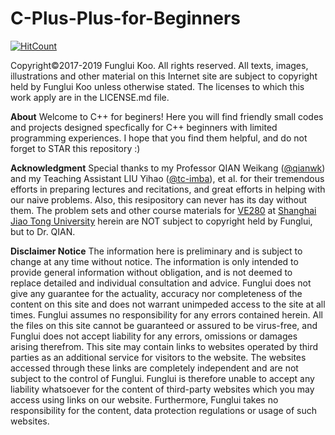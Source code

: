 # C-Plus-Plus-for-Beginners
[![HitCount](http://hits.dwyl.io/FungluiKoo/C-Plus-Plus-for-Beginners.svg)](http://hits.dwyl.io/FungluiKoo/C-Plus-Plus-for-Beginners)

Copyright©2017-2019 Funglui Koo. All rights reserved.
All texts, images, illustrations and other material on this Internet site are subject to copyright held by Funglui Koo unless otherwise stated. The licenses to which this work apply are in the LICENSE.md file.

**About** 
Welcome to C++ for beginers! Here you will find friendly small codes and projects designed specfically for C++ beginners with limited programming experiences. I hope that you find them helpful, and do not forget to STAR this repository :)

**Acknowledgment**
Special thanks to my Professor QIAN Weikang ([@qianwk](https://github.com/qianwk)) and my Teaching Assistant LIU Yihao ([@tc-imba](https://github.com/tc-imba)), et al. for their tremendous efforts in preparing lectures and recitations, and great efforts in helping with our naive problems. Also, this resipository can never has its day without them. The problem sets and other course materials for [VE280](https://github.com/ve280) at [Shanghai Jiao Tong University](https://www.sjtu.edu.cn/) herein are NOT subject to copyright held by Funglui, but to Dr. QIAN.

**Disclaimer Notice**
The information here is preliminary and is subject to change at any time without notice. The information is only intended to provide general information without obligation, and is not deemed to replace detailed and individual consultation and advice.
Funglui does not give any guarantee for the actuality, accuracy nor completeness of the content on this site and does not warrant unimpeded access to the site at all times. Funglui assumes no responsibility for any errors contained herein.
All the files on this site cannot be guaranteed or assured to be virus-free, and Funglui does not accept liability for any errors, omissions or damages arising therefrom.
This site may contain links to websites operated by third parties as an additional service for visitors to the website. The websites accessed through these links are completely independent and are not subject to the control of Funglui. Funglui is therefore unable to accept any liability whatsoever for the content of third-party websites which you may access using links on our website. Furthermore, Funglui takes no responsibility for the content, data protection regulations or usage of such websites. 
